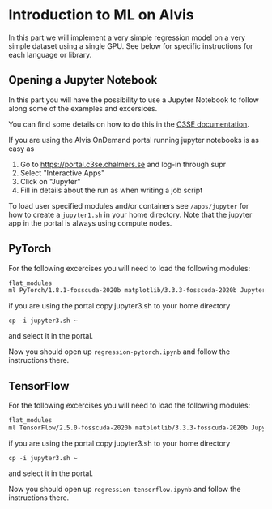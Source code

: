 # Introduction to ML on Alvis
In this part we will implement a very simple regression model on a very simple
dataset using a single GPU. See below for specific instructions
for each language or library.

## Opening a Jupyter Notebook
In this part you will have the possibility to use a Jupyter Notebook to follow
along some of the examples and excersices.

You can find some details on how to do this in the [C3SE
documentation](https://www.c3se.chalmers.se/documentation/applications/jupyter/).

If you are using the Alvis OnDemand portal running jupyter notebooks is as easy as
1. Go to https://portal.c3se.chalmers.se and log-in through supr
2. Select "Interactive Apps"
3. Click on "Jupyter"
4. Fill in details about the run as when writing a job script

To load user specified modules and/or containers see `/apps/jupyter` for how to create a `jupyter1.sh` in your home directory. Note that the jupyter app in the portal is always using compute nodes.

## PyTorch
For the following excercises you will need to load the following modules:
```bash
flat_modules
ml PyTorch/1.8.1-fosscuda-2020b matplotlib/3.3.3-fosscuda-2020b JupyterLab/2.2.8-GCCcore-10.2.0
```
if you are using the portal copy jupyter3.sh to your home directory
```
cp -i jupyter3.sh ~
```
and select it in the portal.


Now you should open up `regression-pytorch.ipynb` and follow the instructions there.

## TensorFlow
For the following excercises you will need to load the following modules:
```bash
flat_modules
ml TensorFlow/2.5.0-fosscuda-2020b matplotlib/3.3.3-fosscuda-2020b JupyterLab/2.2.8-GCCcore-10.2.0
```
if you are using the portal copy jupyter3.sh to your home directory
```
cp -i jupyter3.sh ~
```
and select it in the portal.

Now you should open up `regression-tensorflow.ipynb` and follow the instructions there.